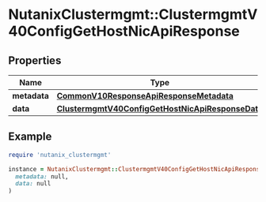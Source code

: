 # NutanixClustermgmt::ClustermgmtV40ConfigGetHostNicApiResponse

## Properties

| Name | Type | Description | Notes |
| ---- | ---- | ----------- | ----- |
| **metadata** | [**CommonV10ResponseApiResponseMetadata**](CommonV10ResponseApiResponseMetadata.md) |  | [optional] |
| **data** | [**ClustermgmtV40ConfigGetHostNicApiResponseData**](ClustermgmtV40ConfigGetHostNicApiResponseData.md) |  | [optional] |

## Example

```ruby
require 'nutanix_clustermgmt'

instance = NutanixClustermgmt::ClustermgmtV40ConfigGetHostNicApiResponse.new(
  metadata: null,
  data: null
)
```

